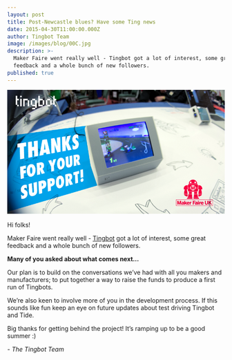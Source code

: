```yaml
---
layout: post
title: Post-Newcastle blues? Have some Ting news
date: 2015-04-30T11:00:00.000Z
author: Tingbot Team
image: /images/blog/00C.jpg
description: >-
  Maker Faire went really well - Tingbot got a lot of interest, some great
  feedback and a whole bunch of new followers.
published: true
---
```


![](/images/blog/00C-1.png)


Hi folks!

Maker Faire went really well - [Tingbot](//tingbot.com/) got a lot of interest, some great feedback and a whole bunch of new followers.

**Many of you asked about what comes next…**

Our plan is to build on the conversations we’ve had with all you makers and manufacturers; to put together a way to raise the funds to produce a first run of Tingbots.

We’re also keen to involve more of you in the development process. If this sounds like fun keep an eye on future updates about test driving Tingbot and Tide.

Big thanks for getting behind the project! It’s ramping up to be a good summer :)

*- The Tingbot Team*
